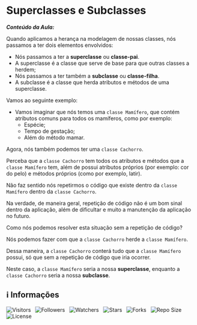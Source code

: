 <!-- Título -->
# Superclasses e Subclasses

***Conteúdo da Aula:***

Quando aplicamos a herança na modelagem de nossas classes, nós passamos a ter dois elementos envolvidos:

* Nós passamos a ter a **superclasse** ou **classe-pai**.
* A superclasse é a classe que serve de base para que outras classes a herdem;
* Nós passamos a ter também a **subclasse** ou **classe-filha**.
* A subclasse é a classe que herda atributos e métodos de uma superclasse.

Vamos ao seguinte exemplo:

* Vamos imaginar que nós temos uma `classe Mamífero`, que contém atributos comuns para todos os mamíferos, como por exemplo:
  * Espécie;
  * Tempo de gestação;
  * Além do método mamar.

Agora, nós também podemos ter uma `classe Cachorro`.

Perceba que a `classe Cachorro` tem todos os atributos e métodos que a `classe Mamífero` tem, além de possui atributos próprios (por exemplo: cor do pelo) e métodos próprios (como por exemplo, latir).

Não faz sentido nós repetirmos o código que existe dentro da `classe Mamífero` dentro da `classe Cachorro`.

Na verdade, de maneira geral, repetição de código não é um bom sinal dentro da aplicação, além de dificultar e muito a manutenção da aplicação no futuro.

Como nós podemos resolver esta situação sem a repetição de código?

Nós podemos fazer com que a `classe Cachorro` herde a `classe Mamífero`.

Dessa maneira, a `classe Cachorro` conterá tudo que a `classe Mamífero` possui, só que sem a repetição de código que iria ocorrer.

Neste caso, a `classe Mamífero` seria a nossa **superclasse**, enquanto a `classe Cachorro` seria a nossa **subclasse**.

<!-- Informações -->
## &#8505; Informações

![Visitors](https://api.visitorbadge.io/api/visitors?path=Devsgeeknerd%2Fcla-sup-sub-her-log-ori-obj-com-bas&label=Visitantes&labelColor=%23700070&labelStyle=none&countColor=%23000fff&style=plastic&color=%23ffffff "Total de Visitantes")
&nbsp;
![Followers](https://img.shields.io/github/followers/Devsgeeknerd?style=p&label=Seguidores&labelColor=800080&color=000fff "Total de Seguidores")
&nbsp;
![Watchers](https://img.shields.io/github/watchers/Devsgeeknerd/cla-sup-sub-her-log-ori-obj-com-bas?style=p&label=Observadores&labelColor=800080&color=000fff "Total de Observadores")
&nbsp;
![Stars](https://img.shields.io/github/stars/Devsgeeknerd/cla-sup-sub-her-log-ori-obj-com-bas?style=p&label=Estrelas&labelColor=800080&color=000fff "Total de Estrelas")
&nbsp;
![Forks](https://img.shields.io/github/forks/Devsgeeknerd/cla-sup-sub-her-log-ori-obj-com-bas?style=p&label=Bifurcações&labelColor=800080&color=000fff "Total de Bifurcações")
&nbsp;
![Repo Size](https://img.shields.io/github/repo-size/Devsgeeknerd/cla-sup-sub-her-log-ori-obj-com-bas?style=p&label=Tamanho&labelColor=800080&color=000fff "Tamanho do Repositório")
&nbsp;
![License](https://img.shields.io/github/license/Devsgeeknerd/cla-sup-sub-her-log-ori-obj-com-bas?style=p&label=Licença&labelColor=800080&color=000fff "Licença do Repositório")
